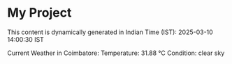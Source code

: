 # My Project

This content is dynamically generated in Indian Time (IST): 2025-03-10 14:00:30 IST


Current Weather in Coimbatore:
Temperature: 31.88 °C
Condition: clear sky
